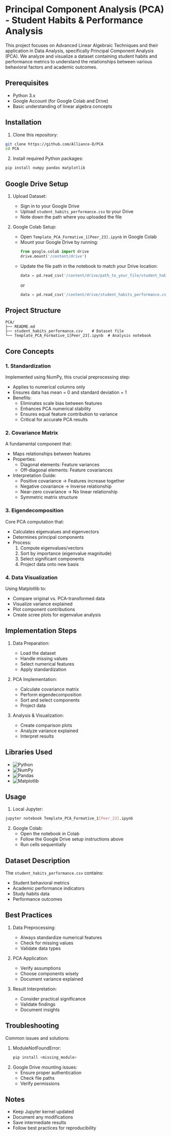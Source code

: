 # Principal Component Analysis (PCA) - Student Habits & Performance Analysis

This project focuses on Advanced Linear Algebraic Techniques and their application in Data Analysis, specifically Principal Component Analysis (PCA). We analyze and visualize a dataset containing student habits and performance metrics to understand the relationships between various behavioral factors and academic outcomes.

## Prerequisites

- Python 3.x
- Google Account (for Google Colab and Drive)
- Basic understanding of linear algebra concepts

## Installation

1. Clone this repository:
```bash
git clone https://github.com/Alliance-D/PCA
cd PCA
```

2. Install required Python packages:
```bash
pip install numpy pandas matplotlib
```

## Google Drive Setup

1. Upload Dataset:
   - Sign in to your Google Drive
   - Upload `student_habits_performance.csv` to your Drive
   - Note down the path where you uploaded the file

2. Google Colab Setup:
   - Open `Template_PCA_Formative_1[Peer_23].ipynb` in Google Colab
   - Mount your Google Drive by running:
     ```python
     from google.colab import drive
     drive.mount('/content/drive')
     ```
   - Update the file path in the notebook to match your Drive location:
     ```python
     data = pd.read_csv('/content/drive/path_to_your_file/student_habits_performance.csv')
     ``` 
     or
     ```python
     data = pd.read_csv('/content/drive/student_habits_performance.csv')
     ```

## Project Structure
```
PCA/
├── README.md
├── student_habits_performance.csv    # Dataset file
└── Template_PCA_Formative_1[Peer_23].ipynb  # Analysis notebook
```

## Core Concepts

### 1. Standardization
Implemented using NumPy, this crucial preprocessing step:
- Applies to numerical columns only
- Ensures data has mean = 0 and standard deviation = 1
- Benefits:
  - Eliminates scale bias between features
  - Enhances PCA numerical stability
  - Ensures equal feature contribution to variance
  - Critical for accurate PCA results

### 2. Covariance Matrix
A fundamental component that:
- Maps relationships between features
- Properties:
  - Diagonal elements: Feature variances
  - Off-diagonal elements: Feature covariances
- Interpretation Guide:
  - Positive covariance → Features increase together
  - Negative covariance → Inverse relationship
  - Near-zero covariance → No linear relationship
  - Symmetric matrix structure

### 3. Eigendecomposition
Core PCA computation that:
- Calculates eigenvalues and eigenvectors
- Determines principal components
- Process:
  1. Compute eigenvalues/vectors
  2. Sort by importance (eigenvalue magnitude)
  3. Select significant components
  4. Project data onto new basis

### 4. Data Visualization
Using Matplotlib to:
- Compare original vs. PCA-transformed data
- Visualize variance explained
- Plot component contributions
- Create scree plots for eigenvalue analysis

## Implementation Steps

1. Data Preparation:
   - Load the dataset
   - Handle missing values
   - Select numerical features
   - Apply standardization

2. PCA Implementation:
   - Calculate covariance matrix
   - Perform eigendecomposition
   - Sort and select components
   - Project data

3. Analysis & Visualization:
   - Create comparison plots
   - Analyze variance explained
   - Interpret results

## Libraries Used
- ![Python](https://img.shields.io/badge/python-3670A0?style=plastic&logo=python&logoColor=ffdd54)
- ![NumPy](https://img.shields.io/badge/numpy-%23013243.svg?style=plastic&logo=numpy&logoColor=white)
- ![Pandas](https://img.shields.io/badge/pandas-%23150458.svg?style=plastic&logo=pandas&logoColor=white)
- ![Matplotlib](https://img.shields.io/badge/Matplotlib-%23ffffff.svg?style=plastic&logo=Matplotlib&logoColor=black)

## Usage

1. Local Jupyter:
```bash
jupyter notebook Template_PCA_Formative_1[Peer_23].ipynb
```

2. Google Colab:
   - Open the notebook in Colab
   - Follow the Google Drive setup instructions above
   - Run cells sequentially

## Dataset Description

The `student_habits_performance.csv` contains:
- Student behavioral metrics
- Academic performance indicators
- Study habits data
- Performance outcomes

## Best Practices

1. Data Preprocessing:
   - Always standardize numerical features
   - Check for missing values
   - Validate data types

2. PCA Application:
   - Verify assumptions
   - Choose components wisely
   - Document variance explained

3. Result Interpretation:
   - Consider practical significance
   - Validate findings
   - Document insights

## Troubleshooting

Common issues and solutions:
1. ModuleNotFoundError:
   ```bash
   pip install <missing_module>
   ```
2. Google Drive mounting issues:
   - Ensure proper authentication
   - Check file paths
   - Verify permissions

## Notes

- Keep Jupyter kernel updated
- Document any modifications
- Save intermediate results
- Follow best practices for reproducibility
